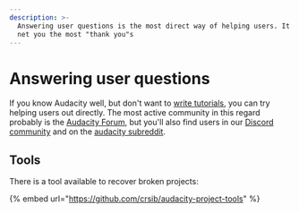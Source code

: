 ```yaml
---
description: >-
  Answering user questions is the most direct way of helping users. It also will
  net you the most "thank you"s
---
```


# Answering user questions

If you know Audacity well, but don't want to [write tutorials](tutorials/), you can try helping users out directly. The most active community in this regard probably is the [Audacity Forum](https://forum.audacityteam.org), but you'll also find users in our [Discord community](https://discord.gg/T7g45chg3M) and on the [audacity subreddit](https://www.reddit.com/r/audacity/).&#x20;

## Tools

There is a tool available to recover broken projects:

{% embed url="https://github.com/crsib/audacity-project-tools" %}
